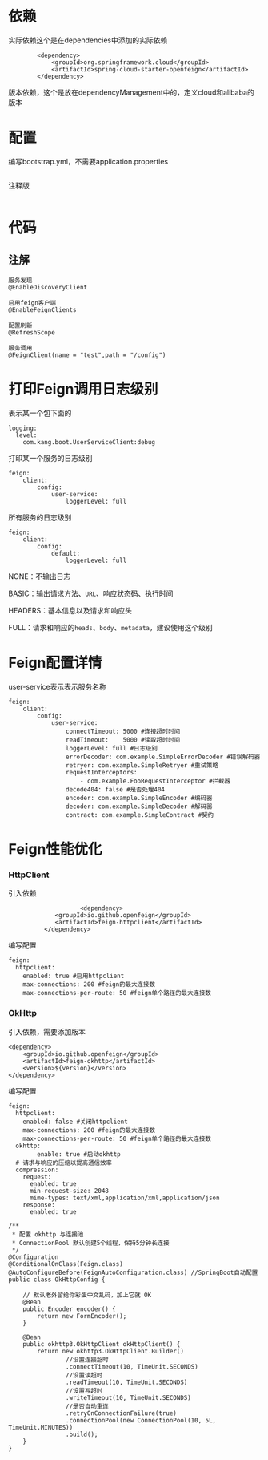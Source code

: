 # 依赖

实际依赖这个是在dependencies中添加的实际依赖

```
        <dependency>
            <groupId>org.springframework.cloud</groupId>
            <artifactId>spring-cloud-starter-openfeign</artifactId>
        </dependency>
```

版本依赖，这个是放在dependencyManagement中的，定义cloud和alibaba的版本

# 配置

编写bootstrap.yml，不需要application.properties

```

```

注释版

```

```

# 代码

## 注解

```
服务发现
@EnableDiscoveryClient

启用feign客户端
@EnableFeignClients

配置刷新
@RefreshScope

服务调用
@FeignClient(name = "test",path = "/config")
```

# 打印Feign调用日志级别

表示某一个包下面的

```
logging:
  level:
    com.kang.boot.UserServiceClient:debug
```

打印某一个服务的日志级别

```
feign:
	client:
		config:
			user-service:
				loggerLevel: full
```

所有服务的日志级别

```
feign:
	client:
		config:
			default:
				loggerLevel: full
```

NONE：不输出日志

BASIC：输出请求方法、`URL`、响应状态码、执行时间

HEADERS：基本信息以及请求和响应头

FULL：请求和响应的`heads`、`body`、`metadata`，建议使用这个级别

# Feign配置详情

user-service表示表示服务名称

```
feign:
	client:
		config:
			user-service:
				connectTimeout: 5000 #连接超时时间
				readTimeout:	5000 #读取超时时间
				loggerLevel: full #日志级别
				errorDecoder: com.example.SimpleErrorDecoder #错误解码器
				retryer: com.example.SimpleRetryer #重试策略
				requestInterceptors:
					- com.example.FooRequestInterceptor	#拦截器
				decode404: false #是否处理404
				encoder: com.example.SimpleEncoder #编码器
				decoder: com.example.SimpleDecoder #解码器
				contract: com.example.SimpleContract #契约
```

# Feign性能优化

### HttpClient

引入依赖

```
					<dependency>
             <groupId>io.github.openfeign</groupId>
             <artifactId>feign-httpclient</artifactId>
          </dependency>
```

编写配置

```
feign:
  httpclient:
    enabled: true #启用httpclient
    max-connections: 200 #feign的最大连接数
    max-connections-per-route: 50 #feign单个路径的最大连接数
```

### OkHttp

引入依赖，需要添加版本

```
<dependency>
    <groupId>io.github.openfeign</groupId>
    <artifactId>feign-okhttp</artifactId>
    <version>${version}</version>
</dependency>
```

编写配置

```
feign:
  httpclient:
    enabled: false #关闭httpclient
    max-connections: 200 #feign的最大连接数
    max-connections-per-route: 50 #feign单个路径的最大连接数
  okhttp:
		enable: true #启动okhttp
  # 请求与响应的压缩以提高通信效率
  compression:
    request:
      enabled: true
      min-request-size: 2048
      mime-types: text/xml,application/xml,application/json
    response:
      enabled: true
```



```
/**
 * 配置 okhttp 与连接池
 * ConnectionPool 默认创建5个线程，保持5分钟长连接
 */
@Configuration
@ConditionalOnClass(Feign.class)
@AutoConfigureBefore(FeignAutoConfiguration.class) //SpringBoot自动配置
public class OkHttpConfig {

    // 默认老外留给你彩蛋中文乱码，加上它就 OK
    @Bean
    public Encoder encoder() {
        return new FormEncoder();
    }

    @Bean
    public okhttp3.OkHttpClient okHttpClient() {
        return new okhttp3.OkHttpClient.Builder()
                //设置连接超时
                .connectTimeout(10, TimeUnit.SECONDS)
                //设置读超时
                .readTimeout(10, TimeUnit.SECONDS)
                //设置写超时
                .writeTimeout(10, TimeUnit.SECONDS)
                //是否自动重连
                .retryOnConnectionFailure(true)
                .connectionPool(new ConnectionPool(10, 5L, TimeUnit.MINUTES))
                .build();
    }
}
```

